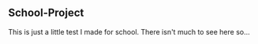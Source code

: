 School-Project
--------------

This is just a little test I made for school. There isn't much to see here so...